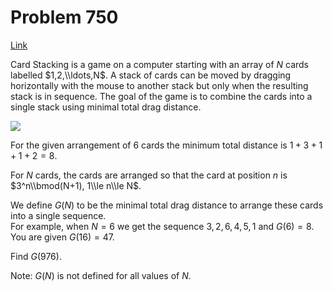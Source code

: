 # Problem 750

[Link](https://projecteuler.net/problem=750)

Card Stacking is a game on a computer starting with an array of $N$ cards labelled $1,2,\\ldots,N$. A stack of cards can be moved by dragging horizontally with the mouse to another stack but only when the resulting stack is in sequence. The goal of the game is to combine the cards into a single stack using minimal total drag distance. 

![](resources/images/0750_optimal_card_stacking.png?1678992054) 

For the given arrangement of 6 cards the minimum total distance is $1 + 3 + 1 + 1 + 2 = 8$. 

For $N$ cards, the cards are arranged so that the card at position $n$ is $3^n\\bmod(N+1), 1\\le n\\le N$. 

We define $G(N)$ to be the minimal total drag distance to arrange these cards into a single sequence.  
For example, when $N = 6$ we get the sequence $3,2,6,4,5,1$ and $G(6) = 8$.  
You are given $G(16) = 47$. 

Find $G(976)$. 

Note: $G(N)$ is not defined for all values of $N$.